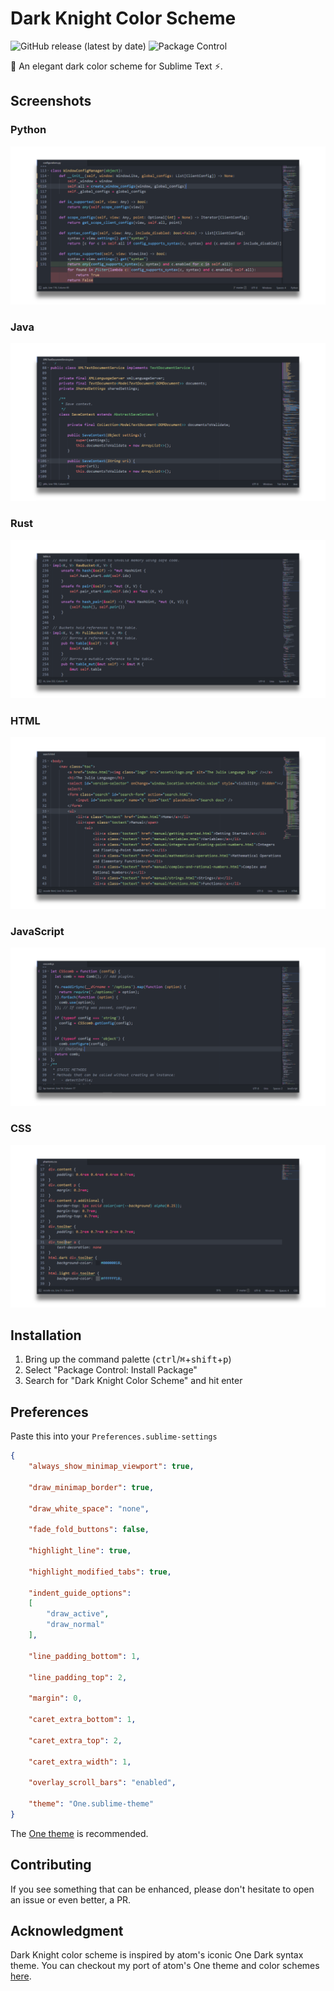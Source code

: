 # Dark Knight Color Scheme
![GitHub release (latest by date)](https://img.shields.io/github/v/release/AmjadHD/dark_knight) ![Package Control](https://img.shields.io/packagecontrol/dt/Dark%20Knight%20Color%20Scheme)

🎨 An elegant dark color scheme for Sublime Text ⚡.


## Screenshots

### Python

![Python](screenshots/python.png)

### Java

![Java](screenshots/java.png)

### Rust

![Rust](screenshots/rust.png)

### HTML

![HTML](screenshots/html.png)

### JavaScript

![JavaScript](screenshots/javascript.png)

### CSS

![CSS](screenshots/css.png)

## Installation

1. Bring up the command palette (<kbd>ctrl</kbd>/<kbd>⌘</kbd>+<kbd>shift</kbd>+<kbd>p</kbd>)
2. Select "Package Control: Install Package"
3. Search for "Dark Knight Color Scheme" and hit enter

## Preferences

Paste this into your `Preferences.sublime-settings`

```json
{
    "always_show_minimap_viewport": true,

    "draw_minimap_border": true,

    "draw_white_space": "none",

    "fade_fold_buttons": false,

    "highlight_line": true,

    "highlight_modified_tabs": true,

    "indent_guide_options":
    [
        "draw_active",
        "draw_normal"
    ],

    "line_padding_bottom": 1,

    "line_padding_top": 2,

    "margin": 0,

    "caret_extra_bottom": 1,

    "caret_extra_top": 2,

    "caret_extra_width": 1,

    "overlay_scroll_bars": "enabled",

    "theme": "One.sublime-theme"
}
```

The [One theme](https://packagecontrol.io/packages/Theme%20-%20One) is recommended.

## Contributing

If you see something that can be enhanced, please don't hesitate to open an issue or even better, a PR.

## Acknowledgment

Dark Knight color scheme is inspired by atom's iconic One Dark syntax theme. You can checkout my port of atom's One theme and color schemes [here](https://packagecontrol.io/packages/Theme%20-%20One).
